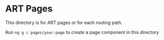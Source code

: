 # ART Pages

This directory is for ART pages or for each routing path.

Run `ng g c pages/your-page` to create a page component in this directory

